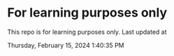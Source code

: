 # For learning purposes only
This repo is for learning purposes only.
Last updated at

Thursday, February 15, 2024 1:40:35 PM

